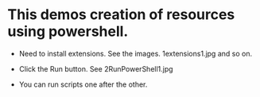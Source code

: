 # This demos creation of resources using powershell. 

- Need to install extensions. See the images. 1extensions1.jpg and so on.
  
- Click the Run button. See 2RunPowerShell1.jpg

- You can run scripts one after the other.